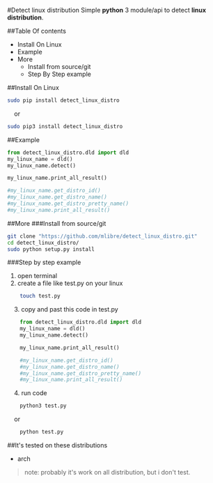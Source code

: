 #Detect linux distribution
Simple **python** 3 module/api to detect **linux distribution**.

##Table Of contents
* Install On Linux
* Example
* More
    * Install from source/git
    * Step By Step example

##Install On Linux
~~~bash
sudo pip install detect_linux_distro
~~~
&nbsp;&nbsp;&nbsp;&nbsp;or
~~~bash
sudo pip3 install detect_linux_distro
~~~

##Example  
~~~python
from detect_linux_distro.dld import dld
my_linux_name = dld()
my_linux_name.detect()

my_linux_name.print_all_result()

#my_linux_name.get_distro_id()
#my_linux_name.get_distro_name()
#my_linux_name.get_distro_pretty_name()
#my_linux_name.print_all_result()
~~~

##More
###Install from source/git
~~~bash
git clone "https://github.com/mlibre/detect_linux_distro.git"
cd detect_linux_distro/
sudo python setup.py install
~~~

###Step by step example
1. open terminal
2. create a file like test.py on your linux
~~~bash
    touch test.py
~~~
&nbsp;&nbsp;&nbsp;&nbsp;3. copy and past this code in test.py
~~~python
    from detect_linux_distro.dld import dld
    my_linux_name = dld()
    my_linux_name.detect()

    my_linux_name.print_all_result()

    #my_linux_name.get_distro_id()
    #my_linux_name.get_distro_name()
    #my_linux_name.get_distro_pretty_name()
    #my_linux_name.print_all_result()
~~~
&nbsp;&nbsp;&nbsp;&nbsp;4. run code
~~~python
    python3 test.py
~~~
&nbsp;&nbsp;&nbsp;&nbsp;or
~~~python
    python test.py
~~~
##It's tested on these distributions
* arch

>note: probably it's work on all distribution, but i don't test.